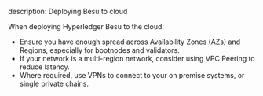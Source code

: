 description: Deploying Besu to cloud
<!--- END of page meta data -->

When deploying Hyperledger Besu to the cloud:

* Ensure you have enough spread across Availability Zones (AZs) and Regions, especially for 
  bootnodes and validators.
* If your network is a multi-region network, consider using VPC Peering to reduce latency.
* Where required, use VPNs to connect to your on premise systems, or single private chains.